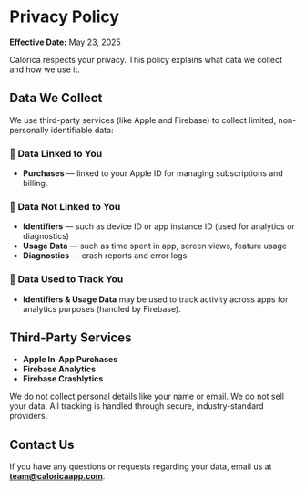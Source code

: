 # Privacy Policy

**Effective Date:** May 23, 2025

Calorica respects your privacy. This policy explains what data we collect and how we use it.

## Data We Collect

We use third-party services (like Apple and Firebase) to collect limited, non-personally identifiable data:

### 🔗 Data Linked to You
- **Purchases** — linked to your Apple ID for managing subscriptions and billing.

### 🚫 Data Not Linked to You
- **Identifiers** — such as device ID or app instance ID (used for analytics or diagnostics)
- **Usage Data** — such as time spent in app, screen views, feature usage
- **Diagnostics** — crash reports and error logs

### 🔄 Data Used to Track You
- **Identifiers & Usage Data** may be used to track activity across apps for analytics purposes (handled by Firebase).

## Third-Party Services

- **Apple In-App Purchases**
- **Firebase Analytics**
- **Firebase Crashlytics**

We do not collect personal details like your name or email. We do not sell your data. All tracking is handled through secure, industry-standard providers.

## Contact Us

If you have any questions or requests regarding your data, email us at **team@caloricaapp.com**.
